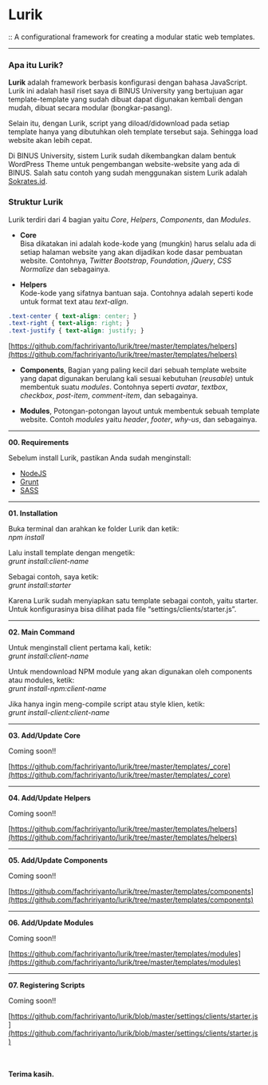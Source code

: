 # Lurik
:: A configurational framework for creating a modular static web templates.

-----

### Apa itu Lurik?
**Lurik** adalah framework berbasis konfigurasi dengan bahasa JavaScript. Lurik ini adalah hasil riset saya di BINUS University yang bertujuan agar template-template yang sudah dibuat dapat digunakan kembali dengan mudah, dibuat secara modular (bongkar-pasang).

Selain itu, dengan Lurik, script yang diload/didownload pada setiap template hanya yang dibutuhkan oleh template tersebut saja. Sehingga load website akan lebih cepat.

Di BINUS University, sistem Lurik sudah dikembangkan dalam bentuk WordPress Theme untuk pengembangan website-website yang ada di BINUS. Salah satu contoh yang sudah menggunakan sistem Lurik adalah [Sokrates.id](http://sokrates.id).


### Struktur Lurik
Lurik terdiri dari 4 bagian yaitu *Core*, *Helpers*, *Components*, dan *Modules*.

- **Core**\
Bisa dikatakan ini adalah kode-kode yang (mungkin) harus selalu ada di setiap halaman website yang akan dijadikan kode dasar pembuatan website. Contohnya, *Twitter Bootstrap*, *Foundation*, *jQuery*, *CSS Normalize* dan sebagainya.

- **Helpers**\
Kode-kode yang sifatnya bantuan saja. Contohnya adalah seperti kode untuk format text atau *text-align*.
```css
.text-center { text-align: center; }
.text-right { text-align: right; }
.text-justify { text-align: justify; }
```
[https://github.com/fachririyanto/lurik/tree/master/templates/helpers](https://github.com/fachririyanto/lurik/tree/master/templates/helpers)

- **Components**, Bagian yang paling kecil dari sebuah template website yang dapat digunakan berulang kali sesuai kebutuhan (*reusable*) untuk membentuk suatu *modules*. Contohnya seperti *avatar*, *textbox*, *checkbox*, *post-item*, *comment-item*, dan sebagainya.

- **Modules**, Potongan-potongan layout untuk membentuk sebuah template website. Contoh *modules* yaitu *header*, *footer*, *why-us*, dan sebagainya.

-----

**00. Requirements**

Sebelum install Lurik, pastikan Anda sudah menginstall:
- [NodeJS](https://nodejs.org/en/)
- [Grunt](https://gruntjs.com/)
- [SASS](https://sass-lang.com/)

-----

**01. Installation**

Buka terminal dan arahkan ke folder Lurik dan ketik:\
*npm install*

Lalu install template dengan mengetik:\
*grunt install:client-name*

Sebagai contoh, saya ketik:\
*grunt install:starter*

Karena Lurik sudah menyiapkan satu template sebagai contoh, yaitu starter. Untuk konfigurasinya bisa dilihat pada file “settings/clients/starter.js”.

-----

**02. Main Command**

Untuk menginstall client pertama kali, ketik:\
*grunt install:client-name*

Untuk mendownload NPM module yang akan digunakan oleh components atau modules, ketik:\
*grunt install-npm:client-name*

Jika hanya ingin meng-compile script atau style klien, ketik:\
*grunt install-client:client-name*

------

**03. Add/Update Core**

Coming soon!!

[https://github.com/fachririyanto/lurik/tree/master/templates/_core](https://github.com/fachririyanto/lurik/tree/master/templates/_core)

-----

**04. Add/Update Helpers**

Coming soon!!

[https://github.com/fachririyanto/lurik/tree/master/templates/helpers](https://github.com/fachririyanto/lurik/tree/master/templates/helpers)

-----

**05. Add/Update Components**

Coming soon!!

[https://github.com/fachririyanto/lurik/tree/master/templates/components](https://github.com/fachririyanto/lurik/tree/master/templates/components)

-----

**06. Add/Update Modules**

Coming soon!!

[https://github.com/fachririyanto/lurik/tree/master/templates/modules](https://github.com/fachririyanto/lurik/tree/master/templates/modules)

-----

**07. Registering Scripts**

Coming soon!!

[https://github.com/fachririyanto/lurik/blob/master/settings/clients/starter.js](https://github.com/fachririyanto/lurik/blob/master/settings/clients/starter.js)

\
\
**Terima kasih.**
